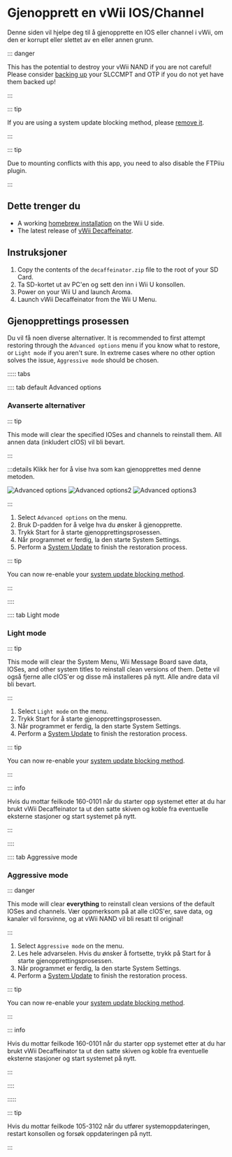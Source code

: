 # Gjenopprett en vWii IOS/Channel

Denne siden vil hjelpe deg til å gjenopprette en IOS eller channel i vWii, om den er korrupt eller slettet av en eller annen grunn.

::: danger

This has the potential to destroy your vWii NAND if you are not careful! Please consider [backing up](aroma/nand-backup) your SLCCMPT and OTP if you do not yet have them backed up!

:::

::: tip

If you are using a system update blocking method, please [remove it](unblock-updates).

:::

::: tip

Due to mounting conflicts with this app, you need to also disable the FTPiiu plugin.

:::

## Dette trenger du

- A working [homebrew installation](index) on the Wii U side.
- The latest release of [vWii Decaffeinator](https://github.com/GaryOderNichts/vWii-Decaffeinator/releases).

## Instruksjoner

1. Copy the contents of the `decaffeinator.zip` file to the root of your SD Card.
2. Ta SD-kortet ut av PC'en og sett den inn i Wii U konsollen.
3. Power on your Wii U and launch Aroma.
4. Launch vWii Decaffeinator from the Wii U Menu.

## Gjenopprettings prosessen

Du vil få noen diverse alternativer. It is recommended to first attempt restoring through the `Advanced options` menu if you know what to restore, or `Light mode` if you aren't sure. In extreme cases where no other option solves the issue, `Aggressive mode` should be chosen.

<!-- tabs:start -->

::::: tabs

:::: tab default Advanced options

### Avanserte alternativer

::: tip

This mode will clear the specified IOSes and channels to reinstall them. All annen data (inkludert cIOS) vil bli bevart.

:::

:::details Klikk her for å vise hva som kan gjenopprettes med denne metoden.

![Advanced options](/files/Advanced-options.jpg)
![Advanced options2](/files/Advanced-options2.jpg)
![Advanced options3](/files/Advanced-options3.jpg)

:::

1. Select `Advanced options` on the menu.
2. Bruk D-padden for å velge hva du ønsker å gjenopprette.
3. Trykk Start for å starte gjenopprettingsprosessen.
4. Når programmet er ferdig, la den starte System Settings.
5. Perform a [System Update](https://en-americas-support.nintendo.com/app/answers/detail/a_id/1136/~/how-to-perform-a-system-update) to finish the restoration process.

::: tip

You can now re-enable your [system update blocking method](block-updates).

:::

::::

:::: tab Light mode

### Light mode

::: tip

This mode will clear the System Menu, Wii Message Board save data, IOSes, and other system titles to reinstall clean versions of them. Dette vil også fjerne alle cIOS'er og disse må installeres på nytt. Alle andre data vil bli bevart.

:::

1. Select `Light mode` on the menu.
2. Trykk Start for å starte gjenopprettingsprosessen.
3. Når programmet er ferdig, la den starte System Settings.
4. Perform a [System Update](https://en-americas-support.nintendo.com/app/answers/detail/a_id/1136/~/how-to-perform-a-system-update) to finish the restoration process.

::: tip

You can now re-enable your [system update blocking method](block-updates).

:::

::: info

Hvis du mottar feilkode 160-0101 når du starter opp systemet etter at du har brukt vWii Decaffeinator ta ut den satte skiven og koble fra eventuelle eksterne stasjoner og start systemet på nytt.

:::

::::

:::: tab Aggressive mode

### Aggressive mode

::: danger

This mode will clear **everything** to reinstall clean versions of the default IOSes and channels. Vær oppmerksom på at alle cIOS'er, save data, og kanaler vil forsvinne, og at vWii NAND vil bli resatt til original!

:::

1. Select `Aggressive mode` on the menu.
2. Les hele advarselen. Hvis du ønsker å fortsette, trykk på Start for å starte gjenopprettingsprosessen.
3. Når programmet er ferdig, la den starte System Settings.
4. Perform a [System Update](https://en-americas-support.nintendo.com/app/answers/detail/a_id/1136/~/how-to-perform-a-system-update) to finish the restoration process.

::: tip

You can now re-enable your [system update blocking method](block-updates).

:::

::: info

Hvis du mottar feilkode 160-0101 når du starter opp systemet etter at du har brukt vWii Decaffeinator ta ut den satte skiven og koble fra eventuelle eksterne stasjoner og start systemet på nytt.

:::

::::

:::::

::: tip

Hvis du mottar feilkode 105-3102 når du utfører systemoppdateringen, restart konsollen og forsøk oppdateringen på nytt.

:::

